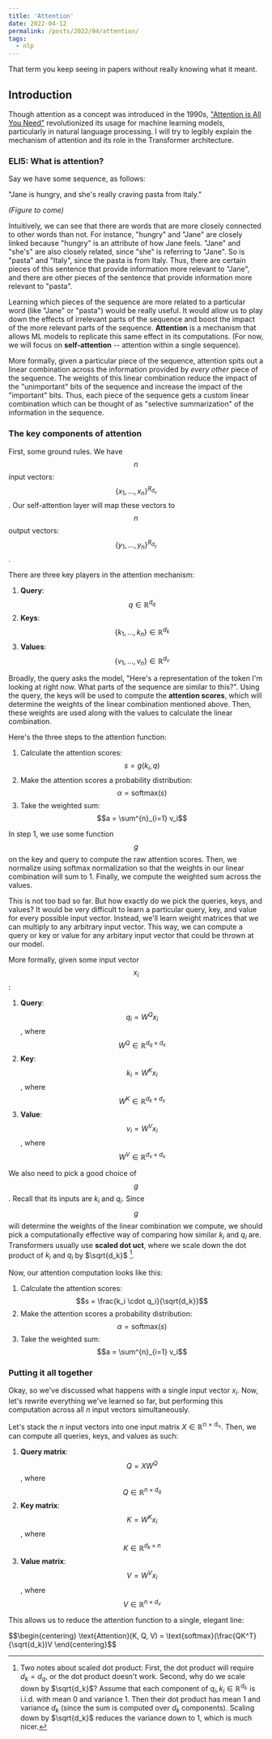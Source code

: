 ```yaml
---
title: 'Attention'
date: 2022-04-12
permalink: /posts/2022/04/attention/
tags:
  - nlp
---
```

That term you keep seeing in papers without really knowing what it meant.

## Introduction
Though attention as a concept was introduced in the 1990s, ["Attention is All You Need"](https://arxiv.org/abs/1706.03762) revolutionized its usage for machine learning models, particularly in natural language processing. I will try to legibly explain the mechanism of attention and its role in the Transformer architecture.

### ELI5: What is attention?
Say we have some sequence, as follows:

"Jane is hungry, and she's really craving pasta from Italy." 

_(Figure to come)_

Intuitively, we can see that there are words that are more closely connected to other words than not. For instance, "hungry" and "Jane" are closely linked because "hungry" is an attribute of how Jane feels. "Jane" and "she's" are also closely related, since "she" is referring to "Jane". So is "pasta" and "Italy", since the pasta is from Italy. Thus, there are certain pieces of this sentence that provide information more relevant to "Jane", and there are other pieces of the sentence that provide information more relevant to "pasta".

Learning which pieces of the sequence are more related to a particular word (like "Jane" or "pasta") would be really useful. It would allow us to play down the effects of irrelevant parts of the sequence and boost the impact of the more relevant parts of the sequence. **Attention** is a mechanism that allows ML models to replicate this same effect in its computations. (For now, we will focus on **self-attention** -- attention within a single sequence).

More formally, given a particular piece of the sequence, attention spits out a linear combination across the information provided by _every other_ piece of the sequence. The weights of this linear combination reduce the impact of the "unimportant" bits of the sequence and increase the impact of the "important" bits. Thus, each piece of the sequence gets a custom linear combination which can be thought of as "selective summarization" of the information in the sequence.

### The key components of attention
First, some ground rules. We have $$n$$ input vectors: $$\{x_1, ..., x_n\}^{R_{d_x}}$$. Our self-attention layer will map these vectors to $$n$$ output vectors: $$\{y_1, ..., y_n\}^{R_{d_y}}$$. 

There are three key players in the attention mechanism: 
1. **Query**: $$q \in \mathbb{R}^{d_q}$$
2. **Keys**: $$\{k_1, ..., k_n\} \in \mathbb{R}^{d_k}$$
3. **Values**: $$\{v_1, ..., v_n\} \in \mathbb{R}^{d_v}$$

Broadly, the query asks the model, "Here's a representation of the token I'm looking at right now. What parts of the sequence are similar to this?". Using the query, the keys will be used to compute the **attention scores**, which will determine the weights of the linear combination mentioned above. Then, these weights are used along with the values to calculate the linear combination.
 
Here's the three steps to the attention function:
1. Calculate the attention scores: $$s = g(k_i, q)$$
2. Make the attention scores a probability distribution: $$\alpha = \text{softmax}(s)$$
3. Take the weighted sum: $$a = \sum^{n}_{i=1} v_i$$

In step 1, we use some function $$g$$ on the key and query to compute the raw attention scores. Then, we normalize using softmax normalization so that the weights in our linear combination will sum to 1. Finally, we compute the weighted sum across the values.

This is not too bad so far. But how exactly do we pick the queries, keys, and values? It would be very difficult to learn a particular query, key, and value for every possible input vector. Instead, we'll learn weight matrices that we can multiply to any arbitrary input vector. This way, we can compute a query or key or value for any arbitary input vector that could be thrown at our model. 

More formally, given some input vector $$x_i$$:

1. **Query**: $$q_i = W^Qx_i$$, where $$W^Q \in \mathbb{R}^{d_q \times d_x}$$
2. **Key**: $$k_i = W^Kx_i$$, where $$W^K \in \mathbb{R}^{d_k\times d_x}$$
3. **Value**: $$v_i = W^Vx_i$$, where $$W^V \in \mathbb{R}^{d_v\times d_x}$$

We also need to pick a good choice of $$g$$. Recall that its inputs are $k_i$ and $q_i$. Since $$g$$ will determine the weights of the linear combination we compute, we should pick a computationally effective way of comparing how similar $k_i$ and $q_i$ are. Transformers usually use **scaled dot 
uct**, where we scale down the dot product of $k_i$ and $q_i$ by $\sqrt{d_k}$ [^scp].

[^scp]: Two notes about scaled dot product: First, the dot product will require $d_k = d_q$, or the dot product doesn't work. Second, why do we scale down by $\sqrt{d_k}$? Assume that each component of $q_i, k_i \in \mathbb{R^{d_k}}$ is i.i.d. with mean 0 and variance 1. Then their dot product has mean 1 and variance $d_k$ (since the sum is computed over $d_k$ components). Scaling down by $\sqrt{d_k}$ reduces the variance down to 1, which is much nicer.

Now, our attention computation looks like this:
1. Calculate the attention scores: $$s = \frac{k_i \cdot q_i}{\sqrt{d_k}}$$
2. Make the attention scores a probability distribution: $$\alpha = \text{softmax}(s)$$
3. Take the weighted sum: $$a = \sum^{n}_{i=1} v_i$$

### Putting it all together
Okay, so we've discussed what happens with a single input vector $x_i$. Now, let's rewrite everything we've learned so far, but performing this computation across all $n$ input vectors simultaneously.

Let's stack the $n$ input vectors into one input matrix $X \in \mathbb{R^{n \times d_x}}$. Then, we can compute all queries, keys, and values as such:

1. **Query matrix**: $$Q = XW^Q$$, where $$Q \in \mathbb{R}^{n \times d_q}$$
2. **Key matrix**: $$K= W^Kx_i$$, where $$K \in \mathbb{R}^{d_k\times n}$$
3. **Value matrix**: $$V = W^Vx_i$$, where $$V \in \mathbb{R}^{n\times d_v}$$

This allows us to reduce the attention function to a single, elegant line:

$$\begin{centering}
  \text{Attention}(K, Q, V) = \text{softmax}(\frac{QK^T}{\sqrt{d_k})V
\end{centering}$$


